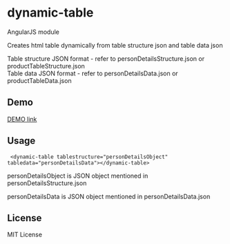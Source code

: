 # dynamic-table
AngularJS module

Creates html table dynamically from table structure json and table data json

Table structure JSON format - refer to personDetailsStructure.json or productTableStructure.json	
Table data JSON format - refer to personDetailsData.json or productTableData.json

Demo
--------
[DEMO link](https://nithinbiliya.github.io/dynamic-table/)

Usage
------
```
 <dynamic-table tablestructure="personDetailsObject" tabledata="personDetailsData"></dynamic-table>
```
personDetailsObject is JSON object mentioned in personDetailsStructure.json

personDetailsData is JSON object mentioned in personDetailsData.json

License
--------
MIT License
